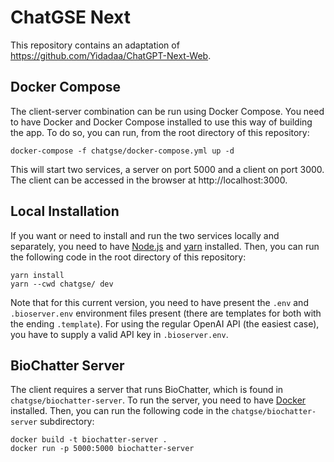 # ChatGSE Next

This repository contains an adaptation of 
https://github.com/Yidadaa/ChatGPT-Next-Web. 

## Docker Compose

The client-server combination can be run using Docker Compose. You need to have
Docker and Docker Compose installed to use this way of building the app. To do
so, you can run, from the root directory of this repository:

```
docker-compose -f chatgse/docker-compose.yml up -d
```

This will start two services, a server on port 5000 and a client on port 3000.
The client can be accessed in the browser at http://localhost:3000.

## Local Installation

If you want or need to install and run the two services locally and separately,
you need to have [Node.js](https://nodejs.org/en/) and
[yarn](https://yarnpkg.com/) installed. Then, you can run the following code in
the root directory of this repository:

```
yarn install
yarn --cwd chatgse/ dev
```

Note that for this current version, you need to have present the `.env` and
`.bioserver.env` environment files present (there are templates for both with
the ending `.template`). For using the regular OpenAI API (the easiest case),
you have to supply a valid API key in `.bioserver.env`.

## BioChatter Server

The client requires a server that runs BioChatter, which is found in
`chatgse/biochatter-server`.  To run the server, you need to have
[Docker](https://www.docker.com/) installed.  Then, you can run the following
code in the `chatgse/biochatter-server` subdirectory:

```
docker build -t biochatter-server .
docker run -p 5000:5000 biochatter-server
```